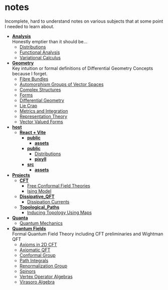 # notes
Incomplete, hard to understand notes on various subjects that at some point I needed to learn about.





<!-- tree generated by markdown-notes-tree starts here -->

- [**Analysis**](Analysis)  
    Honestly emptier than it should be...
    - [Distributions](Analysis/Distributions.md)
    - [Functional Analysis](Analysis/Functional_Analysis.md)
    - [Variational Calculus](Analysis/Variational_Calculus.md)
- [**Geometry**](Geometry)  
    Key intuition or formal definitions of Differential Geometry Concepts because I forget.
    - [Fibre Bundles](Geometry/Bundles.md)
    - [Automorphism Groups of Vector Spaces](Geometry/Common_Vector_Space_Groups.md)
    - [Complex Structures](Geometry/Complex_Structures.md)
    - [Forms](Geometry/Forms.md)
    - [Differential Geometry](Geometry/Geometry.md)
    - [Lie Crap](Geometry/Lie_Crap.md)
    - [Metrics and Integration](Geometry/Metrics.md)
    - [Representation Theory](Geometry/Representations.md)
    - [Vector Valued Forms](Geometry/Vector_Valued_Forms.md)
- [**host**](host)
    - [**React + Vite**](host/notebook)
        - [**public**](host/notebook/dist)
            - [**assets**](host/notebook/dist/assets)
        - [**public**](host/notebook/public)
            - [Distributions](host/notebook/public/Distributions.md)
            - [**pixyll**](host/notebook/public/pixyll)
        - [**src**](host/notebook/src)
            - [**assets**](host/notebook/src/assets)
- [**Projects**](Projects)
    - [**CFT**](Projects/CFT)
        - [Free Conformal Field Theories](Projects/CFT/Free_Fields.md)
        - [Ising Model](Projects/CFT/Ising_Model.md)
    - [**Dissipative_QFT**](Projects/Dissipative_QFT)
        - [Dissipation Currents](Projects/Dissipative_QFT/Dissipation_Currents.md)
    - [**Topological_Paths**](Projects/Topological_Paths)
        - [Inducing Topology Using Maps](Projects/Topological_Paths/Inducing_Topology.md)
- [**Quanta**](Quanta)
    - [Quantum Mechanics](Quanta/Start_Here.md)
- [**Quantum Fields**](Quantum_Fields)  
    Formal Quantum Field Theory including CFT preliminaries and Wightman QFT
    - [Axioms in 2D CFT](Quantum_Fields/2D_CFT_Axioms.md)
    - [Axiomatic QFT](Quantum_Fields/Axiomatic_QFT.md)
    - [Conformal Group](Quantum_Fields/Conformal_Group.md)
    - [Path Integrals](Quantum_Fields/Path_Integrals.md)
    - [Renormalization Group](Quantum_Fields/Renormalization_Group.md)
    - [Spinors](Quantum_Fields/Spinors.md)
    - [Vertex Operator Algebras](Quantum_Fields/Vertex_Operator_Algebras.md)
    - [Virasoro Algebra](Quantum_Fields/Virasoro_Algebra.md)

<!-- tree generated by markdown-notes-tree ends here -->
